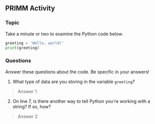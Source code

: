 ## PRIMM Activity
### Topic

Take a minute or two to examine the Python code below.

```python
greeting = 'Hello, world!'
print(greeting)
```

### Questions
Answer these questions about the code.  Be specific in your answers!

1. What type of data are you storing in the variable `greeting`?
> Answer 1


2. On line 7, is there another way to tell Python you're working with a string?  If so, how?
> Answer 2
